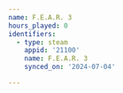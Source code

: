 ```yaml
---
name: F.E.A.R. 3
hours_played: 0
identifiers:
  - type: steam
    appid: '21100'
    name: F.E.A.R. 3
    synced_on: '2024-07-04'

---
```

